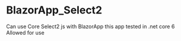 # BlazorApp_Select2


Can use Core Select2 js with BlazorApp 
this app tested in .net core 6
Allowed for use